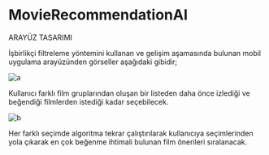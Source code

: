 # MovieRecommendationAI

ARAYÜZ TASARIMI

İşbirlikçi filtreleme yöntemini kullanan ve gelişim aşamasında bulunan mobil uygulama arayüzünden görseller aşağıdaki gibidir;


![a](https://user-images.githubusercontent.com/29862339/185061118-391305ac-388e-43d4-be0c-f187d89ab3fa.png)


Kullanıcı farklı film gruplarından oluşan bir listeden daha önce izlediği ve beğendiği filmlerden istediği kadar seçebilecek.

![b](https://user-images.githubusercontent.com/29862339/185061254-5d28944b-c1fd-44ff-b9d9-d8070a87953b.png)

Her farklı seçimde algoritma tekrar çalıştırılarak kullanıcıya seçimlerinden yola çıkarak en çok beğenme ihtimali bulunan film önerileri sıralanacak.
